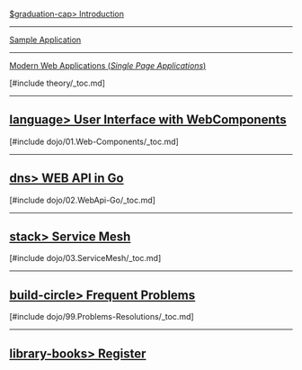 [$graduation-cap> Introduction](./README.md)

<hr />

[Sample Application](./sample-application.md)

<hr />

[Modern Web Applications (_Single Page Applications_)](./theory/00-README.md)

[#include theory/_toc.md]

<hr />

## [language> User Interface with WebComponents](dojo/01.Web-Components/000-README.md)

[#include dojo/01.Web-Components/_toc.md]

<hr />

## [dns> WEB API in Go](dojo/02.WebApi-Go/000-README.md)

[#include dojo/02.WebApi-Go/_toc.md]

<hr />

## [stack> Service Mesh](dojo/03.ServiceMesh/000-README.md)

[#include dojo/03.ServiceMesh/_toc.md]

<hr />

## [build-circle> Frequent Problems](dojo/99.Problems-Resolutions/000-README.md)

[#include dojo/99.Problems-Resolutions/_toc.md]

<hr />

## [library-books> Register](./_glossary.md)
